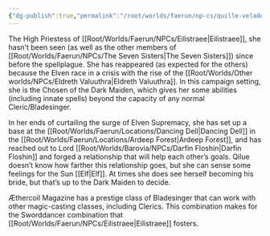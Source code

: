 ```yaml
---
{"dg-publish":true,"permalink":"/root/worlds/faerun/np-cs/quille-veladorn/","tags":["Faerun"]}
---
```



The High Priestess of [[Root/Worlds/Faerun/NPCs/Eilistraee\|Eilistraee]], she hasn't been seen (as well as the other members of [[Root/Worlds/Faerun/NPCs/The Seven Sisters\|The Seven Sisters]]) since before the spellplague. She has reappeared (as expected for the others) because the Elven race in a crisis with the rise of the [[Root/Worlds/Other worlds/NPCs/Eldreth Valuuthra\|Eldreth Valuuthra]]. In this campaign setting, she is the Chosen of the Dark Maiden, which gives her some abilities (including innate spells) beyond the capacity of any normal Cleric/Bladesinger.

In her ends of curtailing the surge of Elven Supremacy, she has set up a base at the [[Root/Worlds/Faerun/Locations/Dancing Dell\|Dancing Dell]] in the [[Root/Worlds/Faerun/Locations/Ardeep Forest\|Ardeep Forest]], and has reached out to Lord [[Root/Worlds/Barovia/NPCs/Darfin Floshin\|Darfin Floshin]] and forged a relationship that will help each other’s goals. Qilue doesn’t know how farther this relationship goes, but she can sense some feelings for the Sun [[Elf\|Elf]]. At times she does see herself becoming his bride, but that’s up to the Dark Maiden to decide.

Æthercoil Magazine has a prestige class of Bladesinger that can work with other magic-casting classes, including Clerics. This combination makes for the Sworddancer combination that [[Root/Worlds/Faerun/NPCs/Eilistraee\|Eilistraee]] fosters.
